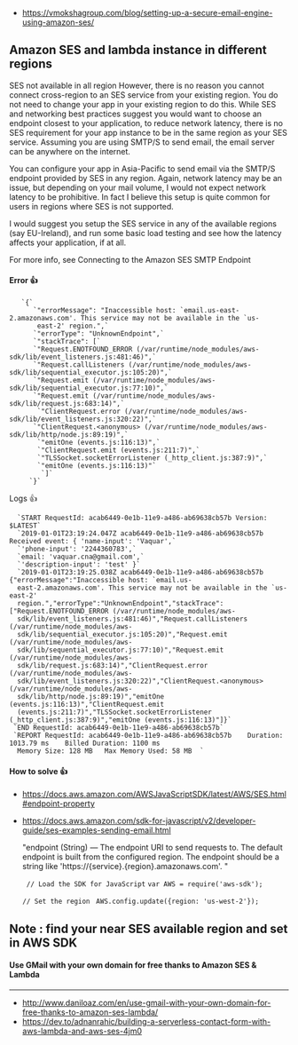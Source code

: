 - https://vmokshagroup.com/blog/setting-up-a-secure-email-engine-using-amazon-ses/

## Amazon SES and lambda instance in different regions

SES not available in all region However, there is no reason you cannot connect cross-region to an SES service from your existing region. You do not need to change your app in your existing region to do this. While SES and networking best practices suggest you would want to choose an endpoint closest to your application, to reduce network latency, there is no SES requirement for your app instance to be in the same region as your SES service. Assuming you are using SMTP/S to send email, the email server can be anywhere on the internet.

You can configure your app in Asia-Pacific to send email via the SMTP/S endpoint provided by SES in any region. Again, network latency may be an issue, but depending on your mail volume, I would not expect network latency to be prohibitive. In fact I believe this setup is quite common for users in regions where SES is not supported.

I would suggest you setup the SES service in any of the available regions (say EU-Ireland), and run some basic load testing and see how the latency affects your application, if at all.

For more info, see Connecting to the Amazon SES SMTP Endpoint


#### Error 👍 

       `{`
          `"errorMessage": "Inaccessible host: `email.us-east-2.amazonaws.com'. This service may not be available in the `us- 
           east-2' region.",`
          `"errorType": "UnknownEndpoint",`
          `"stackTrace": [`
          `"Request.ENOTFOUND_ERROR (/var/runtime/node_modules/aws-sdk/lib/event_listeners.js:481:46)",`
          `"Request.callListeners (/var/runtime/node_modules/aws-sdk/lib/sequential_executor.js:105:20)",`
          `"Request.emit (/var/runtime/node_modules/aws-sdk/lib/sequential_executor.js:77:10)",`
          `"Request.emit (/var/runtime/node_modules/aws-sdk/lib/request.js:683:14)",`
           `"ClientRequest.error (/var/runtime/node_modules/aws-sdk/lib/event_listeners.js:320:22)",`
          `"ClientRequest.<anonymous> (/var/runtime/node_modules/aws-sdk/lib/http/node.js:89:19)",`
           `"emitOne (events.js:116:13)",`
           `"ClientRequest.emit (events.js:211:7)",`
           `"TLSSocket.socketErrorListener (_http_client.js:387:9)",`
           `"emitOne (events.js:116:13)"`
            `]`
         `}`


Logs 👍 

      `START RequestId: acab6449-0e1b-11e9-a486-ab69638cb57b Version: $LATEST`
      `2019-01-01T23:19:24.047Z	acab6449-0e1b-11e9-a486-ab69638cb57b	Received event: { 'name-input': 'Vaquar',`
      `'phone-input': '2244360783',`
      `email: 'vaquar.cna@gmail.com',`
      `'description-input': 'test' }`
      `2019-01-01T23:19:25.038Z	acab6449-0e1b-11e9-a486-ab69638cb57b	{"errorMessage":"Inaccessible host: `email.us- 
      east-2.amazonaws.com'. This service may not be available in the `us-east-2'  
      region.","errorType":"UnknownEndpoint","stackTrace":["Request.ENOTFOUND_ERROR (/var/runtime/node_modules/aws- 
      sdk/lib/event_listeners.js:481:46)","Request.callListeners (/var/runtime/node_modules/aws- 
      sdk/lib/sequential_executor.js:105:20)","Request.emit (/var/runtime/node_modules/aws- 
      sdk/lib/sequential_executor.js:77:10)","Request.emit (/var/runtime/node_modules/aws- 
      sdk/lib/request.js:683:14)","ClientRequest.error (/var/runtime/node_modules/aws- 
      sdk/lib/event_listeners.js:320:22)","ClientRequest.<anonymous> (/var/runtime/node_modules/aws- 
      sdk/lib/http/node.js:89:19)","emitOne (events.js:116:13)","ClientRequest.emit 
      (events.js:211:7)","TLSSocket.socketErrorListener (_http_client.js:387:9)","emitOne (events.js:116:13)"]}`
     `END RequestId: acab6449-0e1b-11e9-a486-ab69638cb57b`
     `REPORT RequestId: acab6449-0e1b-11e9-a486-ab69638cb57b	Duration: 1013.79 ms	Billed Duration: 1100 ms 	 
      Memory Size: 128 MB	Max Memory Used: 58 MB	`


#### How to solve 👍 

- https://docs.aws.amazon.com/AWSJavaScriptSDK/latest/AWS/SES.html#endpoint-property
- https://docs.aws.amazon.com/sdk-for-javascript/v2/developer-guide/ses-examples-sending-email.html


     "endpoint (String) — The endpoint URI to send requests to. The default endpoint is built from the configured 
         region. The endpoint should be a string like 'https://{service}.{region}.amazonaws.com'. "

     ` // Load the SDK for JavaScript`
     `var AWS = require('aws-sdk');`

     `// Set the region `
     `AWS.config.update({region: 'us-west-2'});`

Note : find your near SES available region and set in AWS SDK
---------------------------------------------------------
#### Use GMail with your own domain for free thanks to Amazon SES & Lambda

      

---------------------------------------------------------

- http://www.daniloaz.com/en/use-gmail-with-your-own-domain-for-free-thanks-to-amazon-ses-lambda/
- https://dev.to/adnanrahic/building-a-serverless-contact-form-with-aws-lambda-and-aws-ses-4jm0